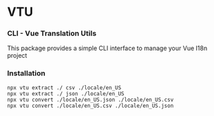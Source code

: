 # VTU
### CLI - Vue Translation Utils 

This package provides a simple CLI interface to manage your Vue I18n project

### Installation

```
npx vtu extract ./ csv ./locale/en_US
npx vtu extract ./ json ./locale/en_US
npx vtu convert ./locale/en_US.json ./locale/en_US.csv
npx vtu convert ./locale/en_US.csv ./locale/en_US.json
```
